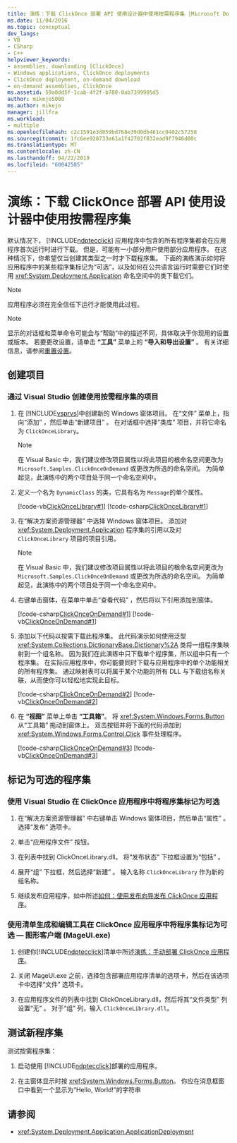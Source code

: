 ```yaml
---
title: 演练：下载 ClickOnce 部署 API 使用设计器中使用按需程序集 |Microsoft Docs
ms.date: 11/04/2016
ms.topic: conceptual
dev_langs:
- VB
- CSharp
- C++
helpviewer_keywords:
- assemblies, downloading [ClickOnce]
- Windows applications, ClickOnce deployments
- ClickOnce deployment, on-demand download
- on-demand assemblies, ClickOnce
ms.assetid: 59a0dd5f-1cab-4f2f-b780-0ab7399905d5
author: mikejo5000
ms.author: mikejo
manager: jillfra
ms.workload:
- multiple
ms.openlocfilehash: c2c1591e3d859bd768e39d0db461cc0402c57258
ms.sourcegitcommit: 1fc6ee928733e61a1f42782f832ead9f7946d00c
ms.translationtype: MT
ms.contentlocale: zh-CN
ms.lasthandoff: 04/22/2019
ms.locfileid: "60042505"
---
```

# <a name="walkthrough-download-assemblies-on-demand-with-the-clickonce-deployment-api-using-the-designer"></a>演练：下载 ClickOnce 部署 API 使用设计器中使用按需程序集
默认情况下， [!INCLUDE[ndptecclick](../deployment/includes/ndptecclick_md.md)] 应用程序中包含的所有程序集都会在应用程序首次运行时进行下载。 但是，可能有一小部分用户使用部分应用程序。 在这种情况下，你希望仅当创建其类型之一时才下载程序集。 下面的演练演示如何将应用程序中的某些程序集标记为“可选”，以及如何在公共语言运行时需要它们时使用 <xref:System.Deployment.Application> 命名空间中的类下载它们。

> [!NOTE]
> 应用程序必须在完全信任下运行才能使用此过程。

> [!NOTE]
> 显示的对话框和菜单命令可能会与“帮助”中的描述不同，具体取决于你现用的设置或版本。 若要更改设置，请单击 **“工具”** 菜单上的 **“导入和导出设置”** 。 有关详细信息，请参阅[重置设置](../ide/environment-settings.md#reset-settings)。

## <a name="create-the-projects"></a>创建项目

### <a name="to-create-a-project-that-uses-an-on-demand-assembly-with-visual-studio"></a>通过 Visual Studio 创建使用按需程序集的项目

1. 在 [!INCLUDE[vsprvs](../code-quality/includes/vsprvs_md.md)]中创建新的 Windows 窗体项目。 在“文件”  菜单上，指向“添加” ，然后单击“新建项目” 。 在对话框中选择“类库”  项目，并将它命名为 `ClickOnceLibrary`。

   > [!NOTE]
   >  在 Visual Basic 中，我们建议修改项目属性以将此项目的根命名空间更改为 `Microsoft.Samples.ClickOnceOnDemand` 或更改为所选的命名空间。 为简单起见，此演练中的两个项目处于同一个命名空间中。

2. 定义一个名为 `DynamicClass` 的类，它具有名为 `Message`的单个属性。

    [!code-vb[ClickOnceLibrary#1](../deployment/codesnippet/VisualBasic/walkthrough-downloading-assemblies-on-demand-with-the-clickonce-deployment-api-using-the-designer_1.vb)]
    [!code-csharp[ClickOnceLibrary#1](../deployment/codesnippet/CSharp/walkthrough-downloading-assemblies-on-demand-with-the-clickonce-deployment-api-using-the-designer_1.cs)]

3. 在“解决方案资源管理器” 中选择 Windows 窗体项目。 添加对 <xref:System.Deployment.Application> 程序集的引用以及对 `ClickOnceLibrary` 项目的项目引用。

   > [!NOTE]
   >  在 Visual Basic 中，我们建议修改项目属性以将此项目的根命名空间更改为 `Microsoft.Samples.ClickOnceOnDemand` 或更改为所选的命名空间。 为简单起见，此演练中的两个项目处于同一个命名空间中。

4. 右键单击窗体，在菜单中单击“查看代码”  ，然后将以下引用添加到窗体。

    [!code-csharp[ClickOnceOnDemand#1](../deployment/codesnippet/CSharp/walkthrough-downloading-assemblies-on-demand-with-the-clickonce-deployment-api-using-the-designer_2.cs)]
    [!code-vb[ClickOnceOnDemand#1](../deployment/codesnippet/VisualBasic/walkthrough-downloading-assemblies-on-demand-with-the-clickonce-deployment-api-using-the-designer_2.vb)]

5. 添加以下代码以按需下载此程序集。 此代码演示如何使用泛型 <xref:System.Collections.DictionaryBase.Dictionary%2A> 类将一组程序集映射到一个组名称。 因为我们在此演练中只下载单个程序集，所以组中只有一个程序集。 在实际应用程序中，你可能要同时下载与应用程序中的单个功能相关的所有程序集。 通过映射表可以将属于某个功能的所有 DLL 与下载组名称关联，从而使你可以轻松地实现此目标。

    [!code-csharp[ClickOnceOnDemand#2](../deployment/codesnippet/CSharp/walkthrough-downloading-assemblies-on-demand-with-the-clickonce-deployment-api-using-the-designer_3.cs)]
    [!code-vb[ClickOnceOnDemand#2](../deployment/codesnippet/VisualBasic/walkthrough-downloading-assemblies-on-demand-with-the-clickonce-deployment-api-using-the-designer_3.vb)]

6. 在 **“视图”** 菜单上单击 **“工具箱”**。 将 <xref:System.Windows.Forms.Button> 从“工具箱”  拖动到窗体上。 双击按钮并将下面的代码添加到 <xref:System.Windows.Forms.Control.Click> 事件处理程序。

    [!code-csharp[ClickOnceOnDemand#3](../deployment/codesnippet/CSharp/walkthrough-downloading-assemblies-on-demand-with-the-clickonce-deployment-api-using-the-designer_4.cs)]
    [!code-vb[ClickOnceOnDemand#3](../deployment/codesnippet/VisualBasic/walkthrough-downloading-assemblies-on-demand-with-the-clickonce-deployment-api-using-the-designer_4.vb)]

## <a name="mark-assemblies-as-optional"></a>标记为可选的程序集

### <a name="to-mark-assemblies-as-optional-in-your-clickonce-application-by-using-visual-studio"></a>使用 Visual Studio 在 ClickOnce 应用程序中将程序集标记为可选

1. 在“解决方案资源管理器”  中右键单击 Windows 窗体项目，然后单击“属性” 。 选择“发布”  选项卡。

2. 单击“应用程序文件”  按钮。

3. 在列表中找到 ClickOnceLibrary.dll。 将“发布状态”  下拉框设置为“包括” 。

4. 展开“组”  下拉框，然后选择“新建” 。 输入名称 `ClickOnceLibrary` 作为新的组名称。

5. 继续发布应用程序，如中所述[如何：使用发布向导发布 ClickOnce 应用程序](../deployment/how-to-publish-a-clickonce-application-using-the-publish-wizard.md)。

### <a name="to-mark-assemblies-as-optional-in-your-clickonce-application-by-using-manifest-generation-and-editing-tool--graphical-client-mageuiexe"></a>使用清单生成和编辑工具在 ClickOnce 应用程序中将程序集标记为可选 — 图形客户端 (MageUI.exe)

1. 创建你[!INCLUDE[ndptecclick](../deployment/includes/ndptecclick_md.md)]清单中所述[演练：手动部署 ClickOnce 应用程序](../deployment/walkthrough-manually-deploying-a-clickonce-application.md)。

2. 关闭 MageUI.exe 之前，选择包含部署应用程序清单的选项卡，然后在该选项卡中选择“文件”  选项卡。

3. 在应用程序文件的列表中找到 ClickOnceLibrary.dll，然后将其“文件类型”  列设置“无” 。 对于“组”  列，输入 `ClickOnceLibrary.dll`。

## <a name="test-the-new-assembly"></a>测试新程序集

测试按需程序集：

1. 启动使用 [!INCLUDE[ndptecclick](../deployment/includes/ndptecclick_md.md)]部署的应用程序。

2. 在主窗体显示时按 <xref:System.Windows.Forms.Button>。 你应在消息框窗口中看到一个显示为“Hello, World!”的字符串

## <a name="see-also"></a>请参阅

- <xref:System.Deployment.Application.ApplicationDeployment>